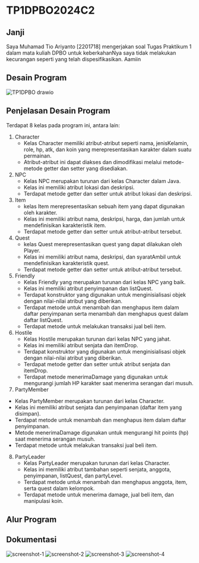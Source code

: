 # TP1DPBO2024C2

## Janji
Saya Muhamad Tio Ariyanto [2201718] mengerjakan soal Tugas Praktikum 1
dalam mata kuliah DPBO untuk keberkahanNya saya tidak melakukan kecurangan
seperti yang telah dispesifikasikan. Aamiin

## Desain Program
![TP1DPBO drawio](https://github.com/Osaraku/TP1DPBO2024C2/assets/117560099/6461826e-d58d-4797-a452-f315512886b7)

## Penjelasan Desain Program
Terdapat 8 kelas pada program ini, antara lain:
1. Character
   - Kelas Character memiliki atribut-atribut seperti nama, jenisKelamin, role, hp, atk, dan koin yang merepresentasikan karakter dalam suatu permainan.
   - Atribut-atribut ini dapat diakses dan dimodifikasi melalui metode-metode getter dan setter yang disediakan.
2. NPC
   - Kelas NPC merupakan turunan dari kelas Character dalam Java.
   - Kelas ini memiliki atribut lokasi dan deskripsi.
   - Terdapat metode getter dan setter untuk atribut lokasi dan deskripsi.
3. Item
   - kelas Item merepresentasikan sebuah item yang dapat digunakan oleh karakter.
   - Kelas ini memiliki atribut nama, deskripsi, harga, dan jumlah untuk mendefinisikan karakteristik item.
   - Terdapat metode getter dan setter untuk atribut-atribut tersebut.
4. Quest
   - kelas Quest merepresentasikan quest yang dapat dilakukan oleh Player.
   - Kelas ini memiliki atribut nama, deskripsi, dan syaratAmbil untuk mendefinisikan karakteristik quest.
   - Terdapat metode getter dan setter untuk atribut-atribut tersebut.
5. Friendly
   - Kelas Friendly yang merupakan turunan dari kelas NPC yang baik.
   - Kelas ini memiliki atribut penyimpanan dan listQuest.
   - Terdapat konstruktor yang digunakan untuk menginisialisasi objek dengan nilai-nilai atribut yang diberikan.
   - Terdapat metode untuk menambah dan menghapus item dalam daftar penyimpanan serta menambah dan menghapus quest dalam daftar listQuest.
   - Terdapat metode untuk melakukan transaksi jual beli item.
6. Hostile
   - Kelas Hostile merupakan turunan dari kelas NPC yang jahat.
   - Kelas ini memiliki atribut senjata dan itemDrop.
   - Terdapat konstruktor yang digunakan untuk menginisialisasi objek dengan nilai-nilai atribut yang diberikan.
   - Terdapat metode getter dan setter untuk atribut senjata dan itemDrop.
   - Terdapat metode menerimaDamage yang digunakan untuk mengurangi jumlah HP karakter saat menerima serangan dari musuh.
7.  PartyMember
   - Kelas PartyMember merupakan turunan dari kelas Character.
   - Kelas ini memiliki atribut senjata dan penyimpanan (daftar item yang disimpan).
   - Terdapat metode untuk menambah dan menghapus item dalam daftar penyimpanan.
   - Metode menerimaDamage digunakan untuk mengurangi hit points (hp) saat menerima serangan musuh.
   - Terdapat metode untuk melakukan transaksi jual beli item.
8. PartyLeader
   - Kelas PartyLeader merupakan turunan dari kelas Character.
   - Kelas ini memiliki atribut tambahan seperti senjata, anggota, penyimpanan, listQuest, dan partyLevel.
   - Terdapat metode untuk menambah dan menghapus anggota, item, serta quest dalam kelompok.
   - Terdapat metode untuk menerima damage, jual beli item, dan manipulasi koin.

## Alur Program

## Dokumentasi
![screenshot-1](https://github.com/Osaraku/TP1DPBO2024C2/assets/117560099/9bab655b-12c7-466f-a50d-9551c48e8619)
![screenshot-2](https://github.com/Osaraku/TP1DPBO2024C2/assets/117560099/dceab8fb-631d-4329-b22b-ebc85d860584)
![screenshot-3](https://github.com/Osaraku/TP1DPBO2024C2/assets/117560099/89dbd434-3b40-4e41-8cb0-cd314f1ef371)
![screenshot-4](https://github.com/Osaraku/TP1DPBO2024C2/assets/117560099/ce4b56ed-2290-4cc8-8812-07fdb83f03d4)
